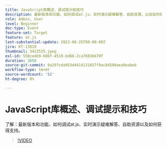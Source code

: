 ```yaml
---
title: JavaScript库概述、调试提示和技巧
description: 最新版本和功能、如何调试at.js、实时演示疑难解答、自助资源，以及如何获得支持。
role: Admin, User
level: Beginner
doc-type: Event
feature-set: Target
feature: at.js
last-substantial-update: 2023-08-25T00:00:00Z
jira: KT-13819
thumbnail: 3422535.jpeg
exl-id: 558ce4b9-686f-4519-bd88-2ca7883b670f
duration: 3650
source-git-commit: 9a297cda953d4414131657f9ac84580aea0eabeb
workflow-type: tm+mt
source-wordcount: '52'
ht-degree: 0%

---
```


# JavaScript库概述、调试提示和技巧

了解：最新版本和功能、如何调试at.js、实时演示疑难解答、自助资源以及如何获得支持。

>[!VIDEO](https://video.tv.adobe.com/v/3422535/?learn=on)

